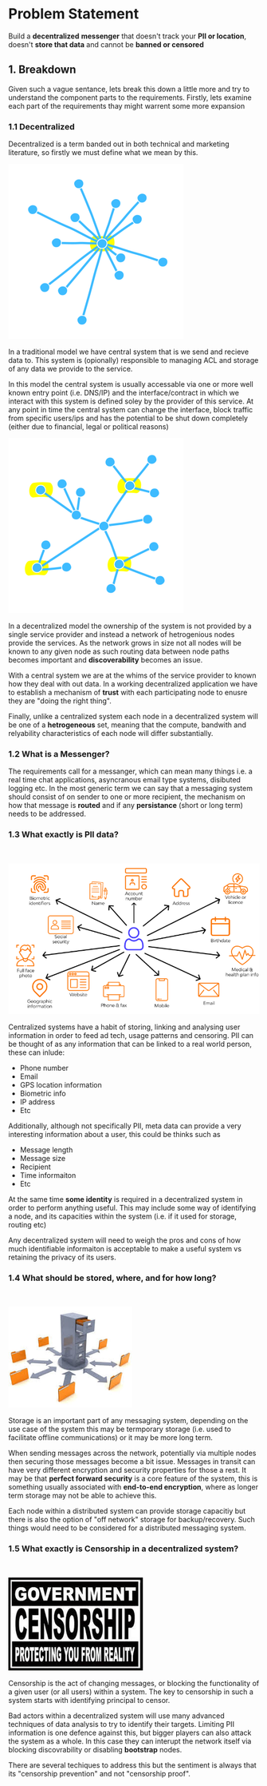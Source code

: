 # Problem Statement

Build a **decentralized**  **messenger** that doesn't track your **PII or location**, doesn't **store that data** and cannot be **banned or censored**


## 1. Breakdown

Given such a vague sentance, lets break this down a little more and try to understand the component parts to the requirements. Firstly, lets examine each part of the requirements thay might warrent some more expansion


### 1.1 Decentralized 

Decentralized is a term banded out in both technical and marketing literature, so firstly we must define what we mean by this. 

 ![Centralized](/docs/assets/centralized.png)

In a traditional model we have central system that is we send and recieve data to. This system is (opionally) responsible to managing ACL and storage of any data we provide to the service. 


In this model the central system is usually accessable via one or more well known entry point (i.e.  DNS/IP) and the interface/contract in which we interact with this system is defined soley by the provider of this service. At any point in time the central system can change the interface, block traffic from specific users/ips and has the potential to be shut down completely (either due to financial, legal or political reasons) 


 ![DeCentralized](/docs/assets/decentralized.png)

In a decentralized model the ownership of the system is not provided by a single service provider and instead a network of hetrogenious nodes provide the services. As the network grows in size not all nodes will be known to any given node as such routing data between node paths becomes important and **discoverability** becomes an issue. 

With a central system we are at the whims of the service provider to known how they deal with out data. In a working decentralized application we have to establish a mechanism of **trust** with each participating node to enusre they are "doing the right thing". 

Finally, unlike a centralized system each node in a decentralized system will be one of a **hetrogeneous** set, meaning that the compute, bandwith and relyability characteristics of each node will differ substantially. 

### 1.2 What is a Messenger?

The requirements call for a messanger, which can mean many things i.e. a real time chat applications, asyncranous email type systems, disibuted logging etc. In the most generic term we can say that a messaging system should consist of on sender to one or more recipient, the mechanism on how that message is **routed** and if any **persistance** (short or long term) needs to be addressed. 

### 1.3 What exactly is PII data?
<br />

 ![PII](/docs/assets/identifiable.png)

Centralized systems have a habit of storing, linking and analysing user information in order to feed ad tech, usage patterns and censoring. PII can be thought of as any information that can be linked to a real world person, these can inlude:

- Phone number
- Email 
- GPS location information
- Biometric info
- IP address
- Etc

Additionally, although not specifically PII, meta data can provide a very interesting information about a user, this could be thinks such as 

- Message length
- Message size
- Recipient 
- Time informaiton
- Etc

At the same time **some identity** is required in a decentralized system in order to perform anything useful. This may include some way of identifying a node, and its capacities within the system (i.e. if it used for storage, routing etc)

Any decentralized system will need to weigh the pros and cons of how much identifiable informaiton is acceptable to make a useful system vs retaining the privacy of its users.

### 1.4 What should be stored, where, and for how long?
<br />

 ![PII](/docs/assets/storage.jpeg)

Storage is an important part of any messaging system, depending on the use case of the system this may be termporary storage (i.e. used to facilitate offline communications) or it may be more long term. 

When sending messages across the network, potentially via multiple nodes then securing those messages become a bit issue. Messages in transit can have very different encryption and security properties for those a rest. It may be that **perfect forward security** is a core feature of the system, this is something usually associated with **end-to-end encryption**, where as longer term storage may not be able to achieve this. 

Each node within a distributed system can provide storage capacitiy but there is also the option of "off network" storage for backup/recovery. Such things would need to be considered for a distributed messaging system. 



### 1.5 What exactly is Censorship in a decentralized system?
<br />

 ![PII](/docs/assets/censorship.jpeg)
 
Censorship is the act of changing messages, or blocking the functionality of a given user (or all users) within a system. The key to censorship in such a system starts with identifying principal to censor. 



Bad actors within a decentralized system will use many advanced techniques of data analysis to try to identify their targets. Limiting PII information is one defence against this, but bigger players can also attack the system as a whole. In this case they can interupt the network itself via blocking discovrability or disabling **bootstrap** nodes. 

There are several techiques to address this but the sentiment is always that its "censorship prevention" and not "censorship proof". 
